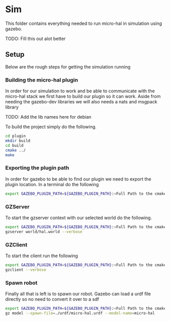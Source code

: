 # Sim

This folder contains everything needed to run micro-hal in simulation using gazebo.

TODO: Fill this out alot better


## Setup

Below are the rough steps for getting the simulation running

### Building the micro-hal plugin
In order for our simulation to work and be able to communicate with the micro-hal stack we first have to build our plugin so it can work.
Aside from needing the gazebo-dev libraries we will also needs a nats and msgpack library

TODO: Add the lib names here for debian

To build the project simply do the following.

```bash
cd plugin
mkdir build
cd build
cmake ../
make
```

### Exporting the plugin path

In order for gazebo to be able to find our plugin we need to export the plugin location. In a terminal do the following

```bash
export GAZEBO_PLUGIN_PATH=${GAZEBO_PLUGIN_PATH}:<Full Path to the cmake-build-debug>
```

### GZServer
To start the gzserver context with our selected world do the following.

```bash
export GAZEBO_PLUGIN_PATH=${GAZEBO_PLUGIN_PATH}:<Full Path to the cmake-build-debug>
gzserver world/hal.world --verbose
```

### GZClient
To start the client run the following

```bash
export GAZEBO_PLUGIN_PATH=${GAZEBO_PLUGIN_PATH}:<Full Path to the cmake-build-debug>
gzclient --verbose


```

### Spawn robot
Finally all that is left is to spawn our robot. Gazebo can load a urdf file directly so no need to convert it over to a sdf

```bash
export GAZEBO_PLUGIN_PATH=${GAZEBO_PLUGIN_PATH}:<Full Path to the cmake-build-debug>
gz model --spawn-file=./urdf/micro-hal.urdf --model-name=micro-hal
```